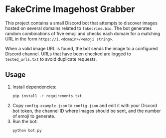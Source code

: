 # FakeCrime Imagehost Grabber

This project contains a small Discord bot that attempts to discover images hosted on several domains related to `fakecrime.bio`. The bot generates random combinations of five emoji and checks each domain for a matching URL in the form `https://i.<domain>/<emoji string>`.

When a valid image URL is found, the bot sends the image to a configured Discord channel. URLs that have been checked are logged to `tested_urls.txt` to avoid duplicate requests.

## Usage

1. Install dependencies:
   ```bash
   pip install -r requirements.txt
   ```
2. Copy `config.example.json` to `config.json` and edit it with your Discord bot token,
   the channel ID where images should be sent, and the number of emoji to generate.
3. Run the bot:
   ```bash
   python bot.py
   ```
